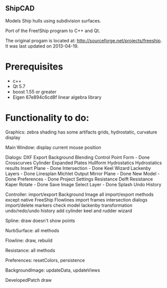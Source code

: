 ## ShipCAD

Models Ship hulls using subdivision surfaces.

Port of the Free!Ship program to C++ and Qt.

The original progam is located at: http://sourceforge.net/projects/freeship. It was last updated on 2013-04-19.

# Prerequisites
* c++
* Qt 5.7
* boost 1.55 or greater
* Eigen 67e894c6cd8f linear algebra library

# Functionality to do:

Graphics:
  zebra shading has some artifacts
  grids, hydrostatic, curvature display

Main Window:
  display current mouse position

Dialogs:
  DXF Export
  Background Blending
  Control Point Form - Done
  Crosscurves
  Cylinder
  Expanded Plates
  Hullform
  Hydrostatics
  Hydrostatics results
  Insert Plane - Done
  Intersection - Done
  Keel Wizard
  Lackenby
  Layers - Done
  Linesplan
  Michlet Output
  Mirror Plane - Done
  New Model - Done
  Preferences - Done
  Project Settings
  Resistance Delft
  Resistance Kaper
  Rotate - Done
  Save Image
  Select Layer - Done
  Splash
  Undo History
  
Controller:
  import/export Background Image
  all import/export methods except native FreeShip
  Flowlines
  import frames
  intersection dialogs
  import/delete markers
  check model
  lackenby transformation
  undo/redo/undo history
  add cylinder
  keel and rudder wizard

Spline:
  draw doesn't show points

NurbSurface:
  all methods

Flowline:
  draw, rebuild

Resistance:
  all methods

Preferences:
  resetColors, persistence

BackgroundImage:
  updateData, updateViews

DevelopedPatch
  draw
